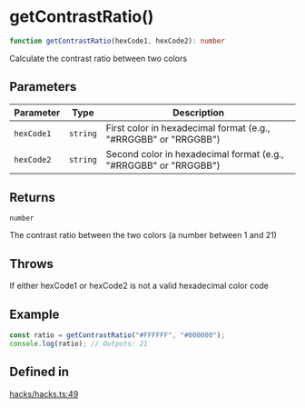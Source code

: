 # getContrastRatio()

```ts
function getContrastRatio(hexCode1, hexCode2): number
```

Calculate the contrast ratio between two colors

## Parameters

| Parameter | Type | Description |
| ------ | ------ | ------ |
| `hexCode1` | `string` | First color in hexadecimal format (e.g., "#RRGGBB" or "RRGGBB") |
| `hexCode2` | `string` | Second color in hexadecimal format (e.g., "#RRGGBB" or "RRGGBB") |

## Returns

`number`

The contrast ratio between the two colors (a number between 1 and 21)

## Throws

If either hexCode1 or hexCode2 is not a valid hexadecimal color code

## Example

```ts
const ratio = getContrastRatio("#FFFFFF", "#000000");
console.log(ratio); // Outputs: 21
```

## Defined in

[hacks/hacks.ts:49](https://github.com/Sillybit-io/colorhacks/blob/fb76eb3f8201e2f6e24d5eb200be883dc1c98169/src/features/hacks/hacks.ts#L49)
